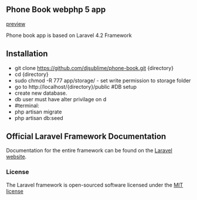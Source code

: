 ## Phone Book webphp 5 app

[preview](http://draganjovan.com/phone-book)

Phone book app is based on Laravel 4.2 Framework

## Installation

- git clone https://github.com/djsublime/phone-book.git {directory}
- cd {directory}
- sudo chmod -R 777 app/storage/ - set write permission to storage folder
- go to http://localhost/{directory}/public
#DB setup
- create new database.
- db user must have alter privilage on d
- #terminal:
 - php artisan migrate
 - php artisan db:seed



## Official Laravel Framework Documentation

Documentation for the entire framework can be found on the [Laravel website](http://laravel.com/docs).

### License

The Laravel framework is open-sourced software licensed under the [MIT license](http://opensource.org/licenses/MIT)
